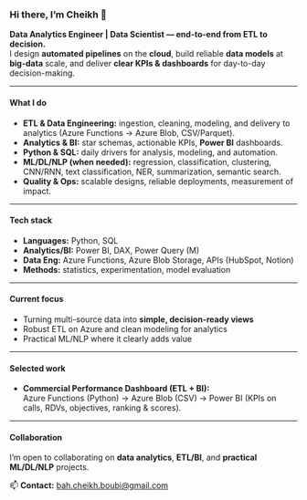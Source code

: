 ### Hi there, I’m Cheikh 👋

**Data Analytics Engineer | Data Scientist — end-to-end from ETL to decision.**  
I design **automated pipelines** on the **cloud**, build reliable **data models** at **big-data** scale, and deliver **clear KPIs & dashboards** for day-to-day decision-making.

---

#### What I do
- **ETL & Data Engineering:** ingestion, cleaning, modeling, and delivery to analytics (Azure Functions → Azure Blob, CSV/Parquet).
- **Analytics & BI:** star schemas, actionable KPIs, **Power BI** dashboards.
- **Python & SQL:** daily drivers for analysis, modeling, and automation.
- **ML/DL/NLP (when needed):** regression, classification, clustering, CNN/RNN, text classification, NER, summarization, semantic search.
- **Quality & Ops:** scalable designs, reliable deployments, measurement of impact.

---

#### Tech stack
- **Languages:** Python, SQL  
- **Analytics/BI:** Power BI, DAX, Power Query (M)  
- **Data Eng:** Azure Functions, Azure Blob Storage, APIs (HubSpot, Notion)  
- **Methods:** statistics, experimentation, model evaluation

---

#### Current focus
- Turning multi-source data into **simple, decision-ready views**  
- Robust ETL on Azure and clean modeling for analytics  
- Practical ML/NLP where it clearly adds value

---

#### Selected work
- **Commercial Performance Dashboard (ETL + BI):**  
  Azure Functions (Python) → Azure Blob (CSV) → Power BI (KPIs on calls, RDVs, objectives, ranking & scores).

---

#### Collaboration
I’m open to collaborating on **data analytics**, **ETL/BI**, and **practical ML/DL/NLP** projects.

📫 **Contact:** bah.cheikh.boubi@gmail.com
